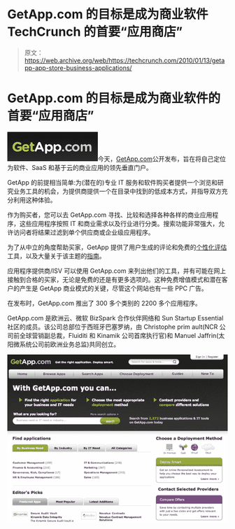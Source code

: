 # GetApp.com 的目标是成为商业软件 TechCrunch 的首要“应用商店”

> 原文：<https://web.archive.org/web/https://techcrunch.com/2010/01/13/getapp-app-store-business-applications/>

# GetApp.com 的目标是成为商业软件的首要“应用商店”

![](img/f6ae8790791b5bac1efbae15c1112dca.png)今天，[GetApp.com](https://web.archive.org/web/20221006121357/http://www.getapp.com/)公开发布，旨在将自己定位为软件、SaaS 和基于云的商业应用的领先垂直门户。

GetApp 的前提相当简单:为(潜在的)专业 IT 服务和软件购买者提供一个浏览和研究业务工具的机会，为提供商提供一个在目录中找到的低成本方式，并指导双方充分利用这种体验。

作为购买者，您可以去 GetApp.com 寻找、比较和选择各种各样的商业应用程序，这些应用程序按照 IT 和商业需求以及行业进行分类。搜索功能非常强大，允许访问者将结果过滤到单个供应商或企业级应用程序。

为了从中立的角度帮助买家，GetApp 提供了用户生成的评论和免费的[个性化评估](https://web.archive.org/web/20221006121357/http://www.getapp.com/personalized_assessment)工具，以及大量关于该主题的[指南](https://web.archive.org/web/20221006121357/http://www.getapp.com/business_it_pro)。

应用程序提供商/ISV 可以使用 GetApp.com 来列出他们的工具，并有可能在网上接触到合格的买家，无论是免费的还是有更多选项的。这种免费增值模式和潜在客户的产生是 GetApp 商业模式的关键，尽管这个网站也有一些 PPC 广告。

在发布时，GetApp.com 推出了 300 多个类别的 2200 多个应用程序。

GetApp.com 是欧洲云、微软 BizSpark 合作伙伴网络和 Sun Startup Essential 社区的成员。该公司总部位于西班牙巴塞罗纳，由 Christophe prim ault(NCR 公司前全球营销副总裁，Fluiditi 和 Kinamik 公司首席执行官)和 Manuel Jaffrin(太阳微系统公司前欧洲业务总监)共同创立。

![](img/7d7b6db02d9b416205030a429e3e5988.png)